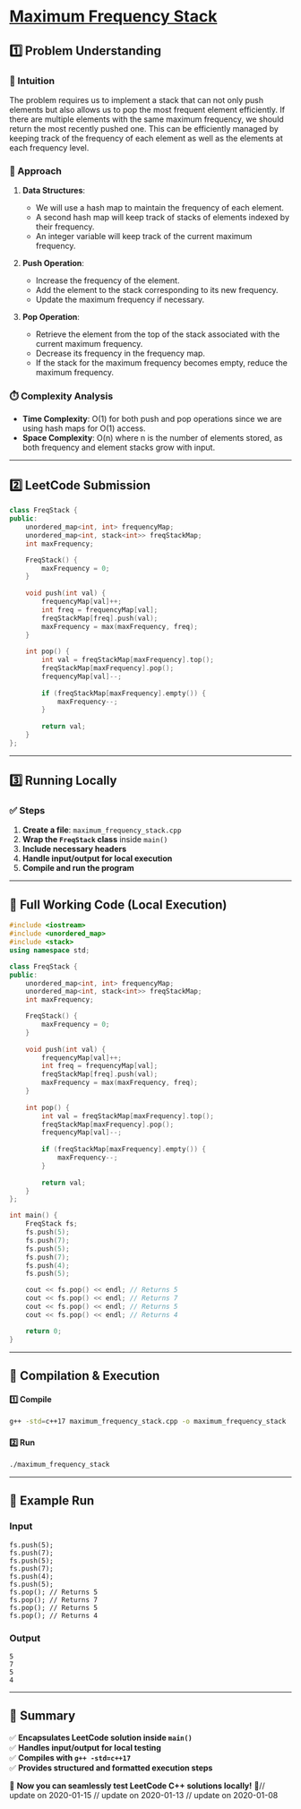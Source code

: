 # **[Maximum Frequency Stack](https://leetcode.com/problems/maximum-frequency-stack/description/)**  

## **1️⃣ Problem Understanding**  
### **📌 Intuition**  
The problem requires us to implement a stack that can not only push elements but also allows us to pop the most frequent element efficiently. If there are multiple elements with the same maximum frequency, we should return the most recently pushed one. This can be efficiently managed by keeping track of the frequency of each element as well as the elements at each frequency level.

### **🚀 Approach**  
1. **Data Structures**:
   - We will use a hash map to maintain the frequency of each element.
   - A second hash map will keep track of stacks of elements indexed by their frequency.
   - An integer variable will keep track of the current maximum frequency.

2. **Push Operation**:
   - Increase the frequency of the element.
   - Add the element to the stack corresponding to its new frequency.
   - Update the maximum frequency if necessary.

3. **Pop Operation**:
   - Retrieve the element from the top of the stack associated with the current maximum frequency.
   - Decrease its frequency in the frequency map.
   - If the stack for the maximum frequency becomes empty, reduce the maximum frequency.

### **⏱️ Complexity Analysis**  
- **Time Complexity**: O(1) for both push and pop operations since we are using hash maps for O(1) access.
- **Space Complexity**: O(n) where n is the number of elements stored, as both frequency and element stacks grow with input.

---  

## **2️⃣ LeetCode Submission**  
```cpp
class FreqStack {
public:
    unordered_map<int, int> frequencyMap;
    unordered_map<int, stack<int>> freqStackMap;
    int maxFrequency;

    FreqStack() {
        maxFrequency = 0;
    }
    
    void push(int val) {
        frequencyMap[val]++;
        int freq = frequencyMap[val];
        freqStackMap[freq].push(val);
        maxFrequency = max(maxFrequency, freq);
    }
    
    int pop() {
        int val = freqStackMap[maxFrequency].top();
        freqStackMap[maxFrequency].pop();
        frequencyMap[val]--;
        
        if (freqStackMap[maxFrequency].empty()) {
            maxFrequency--;
        }
        
        return val;
    }
};
```  

---  

## **3️⃣ Running Locally**  
### **✅ Steps**  
1. **Create a file**: `maximum_frequency_stack.cpp`  
2. **Wrap the `FreqStack` class** inside `main()`  
3. **Include necessary headers**  
4. **Handle input/output for local execution**  
5. **Compile and run the program**  

---  

## **📝 Full Working Code (Local Execution)**  
```cpp
#include <iostream>
#include <unordered_map>
#include <stack>
using namespace std;

class FreqStack {
public:
    unordered_map<int, int> frequencyMap;
    unordered_map<int, stack<int>> freqStackMap;
    int maxFrequency;

    FreqStack() {
        maxFrequency = 0;
    }
    
    void push(int val) {
        frequencyMap[val]++;
        int freq = frequencyMap[val];
        freqStackMap[freq].push(val);
        maxFrequency = max(maxFrequency, freq);
    }
    
    int pop() {
        int val = freqStackMap[maxFrequency].top();
        freqStackMap[maxFrequency].pop();
        frequencyMap[val]--;
        
        if (freqStackMap[maxFrequency].empty()) {
            maxFrequency--;
        }
        
        return val;
    }
};

int main() {
    FreqStack fs;
    fs.push(5);
    fs.push(7);
    fs.push(5);
    fs.push(7);
    fs.push(4);
    fs.push(5);

    cout << fs.pop() << endl; // Returns 5
    cout << fs.pop() << endl; // Returns 7
    cout << fs.pop() << endl; // Returns 5
    cout << fs.pop() << endl; // Returns 4

    return 0;
}
```  

---  

## **🔧 Compilation & Execution**  
#### **1️⃣ Compile**  
```bash
g++ -std=c++17 maximum_frequency_stack.cpp -o maximum_frequency_stack
```  

#### **2️⃣ Run**  
```bash
./maximum_frequency_stack
```  

---  

## **🎯 Example Run**  
### **Input**  
```
fs.push(5);
fs.push(7);
fs.push(5);
fs.push(7);
fs.push(4);
fs.push(5);
fs.pop(); // Returns 5
fs.pop(); // Returns 7
fs.pop(); // Returns 5
fs.pop(); // Returns 4
```  
### **Output**  
```
5
7
5
4
```  

---  

## **📌 Summary**  
✅ **Encapsulates LeetCode solution inside `main()`**  
✅ **Handles input/output for local testing**  
✅ **Compiles with `g++ -std=c++17`**  
✅ **Provides structured and formatted execution steps**  

🚀 **Now you can seamlessly test LeetCode C++ solutions locally!** 🚀// update on 2020-01-15
// update on 2020-01-13
// update on 2020-01-08
